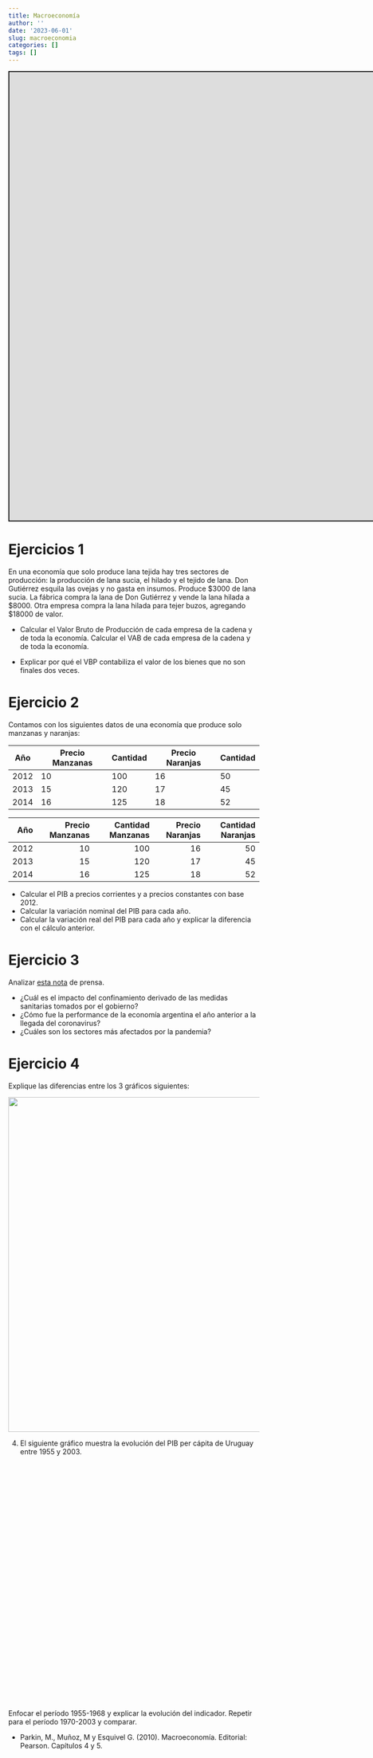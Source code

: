 ```yaml
---
title: Macroeconomía
author: ''
date: '2023-06-01'
slug: macroeconomia
categories: []
tags: []
---
```


<script src="{{< blogdown/postref >}}index_files/fitvids/fitvids.min.js"></script>
<script src="{{< blogdown/postref >}}index_files/kePrint/kePrint.js"></script>
<script src="{{< blogdown/postref >}}index_files/htmlwidgets/htmlwidgets.js"></script>
<script src="{{< blogdown/postref >}}index_files/plotly-binding/plotly.js"></script>
<script src="{{< blogdown/postref >}}index_files/typedarray/typedarray.min.js"></script>
<script src="{{< blogdown/postref >}}index_files/jquery/jquery.min.js"></script>
<link href="{{< blogdown/postref >}}index_files/crosstalk/css/crosstalk.min.css" rel="stylesheet" />
<script src="{{< blogdown/postref >}}index_files/crosstalk/js/crosstalk.min.js"></script>
<link href="{{< blogdown/postref >}}index_files/plotly-htmlwidgets-css/plotly-htmlwidgets.css" rel="stylesheet" />
<script src="{{< blogdown/postref >}}index_files/plotly-main/plotly-latest.min.js"></script>
<div class="shareagain" style="min-width:300px;margin:1em auto;">
<iframe src="https://slides-macroeconomia.netlify.app/" width="1600" height="900" style="border:2px solid currentColor;" loading="lazy" allowfullscreen></iframe>
<script>fitvids('.shareagain', {players: 'iframe'});</script>
</div>

# Ejercicios 1

En una economía que solo produce lana tejida hay tres sectores de producción: la producción de lana sucia, el hilado y el tejido de lana. Don Gutiérrez esquila las ovejas y no gasta en insumos. Produce \$3000 de lana sucia. La fábrica compra la lana de Don Gutiérrez y vende la lana hilada a \$8000. Otra empresa compra la lana hilada para tejer buzos, agregando \$18000 de valor.

-   Calcular el Valor Bruto de Producción de cada empresa de la cadena y de toda la economía. Calcular el VAB de cada empresa de la cadena y de toda la economía.

-   Explicar por qué el VBP contabiliza el valor de los bienes que no son finales dos veces.

# Ejercicio 2

Contamos con los siguientes datos de una economía que produce solo manzanas y naranjas:

| Año  | Precio Manzanas | Cantidad | Precio Naranjas | Cantidad |
|------|-----------------|----------|-----------------|----------|
| 2012 | 10              | 100      | 16              | 50       |
| 2013 | 15              | 120      | 17              | 45       |
| 2014 | 16              | 125      | 18              | 52       |

<table class="table table-striped" style="margin-left: auto; margin-right: auto;">
<thead>
<tr>
<th style="text-align:right;">
Año
</th>
<th style="text-align:right;">
Precio Manzanas
</th>
<th style="text-align:right;">
Cantidad Manzanas
</th>
<th style="text-align:right;">
Precio Naranjas
</th>
<th style="text-align:right;">
Cantidad Naranjas
</th>
</tr>
</thead>
<tbody>
<tr>
<td style="text-align:right;">
2012
</td>
<td style="text-align:right;">
10
</td>
<td style="text-align:right;">
100
</td>
<td style="text-align:right;">
16
</td>
<td style="text-align:right;">
50
</td>
</tr>
<tr>
<td style="text-align:right;">
2013
</td>
<td style="text-align:right;">
15
</td>
<td style="text-align:right;">
120
</td>
<td style="text-align:right;">
17
</td>
<td style="text-align:right;">
45
</td>
</tr>
<tr>
<td style="text-align:right;">
2014
</td>
<td style="text-align:right;">
16
</td>
<td style="text-align:right;">
125
</td>
<td style="text-align:right;">
18
</td>
<td style="text-align:right;">
52
</td>
</tr>
</tbody>
</table>

-   Calcular el PIB a precios corrientes y a precios constantes con base 2012.
-   Calcular la variación nominal del PIB para cada año.
-   Calcular la variación real del PIB para cada año y explicar la diferencia con el cálculo anterior.

# Ejercicio 3

Analizar [esta nota](https://www.180.com.uy/articulo/83859_pib-de-argentina-se-contrajo-19-1-en-segundo-trimestre) de prensa.

-   ¿Cuál es el impacto del confinamiento derivado de las medidas sanitarias tomados por el gobierno?
-   ¿Cómo fue la performance de la economía argentina el año anterior a la llegada del coronavirus?
-   ¿Cuáles son los sectores más afectados por la pandemia?

# Ejercicio 4

Explique las diferencias entre los 3 gráficos siguientes:

<img src="{{< blogdown/postref >}}index_files/figure-html/unnamed-chunk-4-1.png" width="672" />

4.  El siguiente gráfico muestra la evolución del PIB per cápita de Uruguay entre 1955 y 2003.

<div id="htmlwidget-1" style="width:672px;height:480px;" class="plotly html-widget"></div>
<script type="application/json" data-for="htmlwidget-1">{"x":{"visdat":{"3e581a626500":["function () ","plotlyVisDat"]},"cur_data":"3e581a626500","attrs":{"3e581a626500":{"x":{},"y":{},"alpha_stroke":1,"sizes":[10,100],"spans":[1,20],"type":"scatter","mode":"lines","inherit":true}},"layout":{"margin":{"b":40,"l":60,"t":25,"r":10},"xaxis":{"domain":[0,1],"automargin":true,"rangeslider":{"visible":true},"title":"year"},"yaxis":{"domain":[0,1],"automargin":true,"title":"valor"},"hovermode":"closest","showlegend":false},"source":"A","config":{"modeBarButtonsToAdd":["hoverclosest","hovercompare"],"showSendToCloud":false},"data":[{"x":[1956,1957,1958,1959,1960,1961,1962,1963,1964,1965,1966,1967,1968,1969,1970,1971,1972,1973,1974,1975,1976,1977,1978,1979,1980,1981,1982,1983,1984,1985,1986,1987,1988,1989,1990,1991,1992,1993,1994,1995,1996,1997,1998,1999,2000,2001,2002],"y":[79689.9893581456,79278.1518291727,75596.1075527363,72692.3678165806,74529.9430615567,75560.4890584667,72793.648569338,72507.7590940628,73140.4921880607,73235.6472744921,74934.6535066914,71170.0835763792,71670.9654719454,75451.4610768688,78545.5428411423,77531.4903735412,74759.8867433669,77236.3084216471,79819.3578973109,83425.2671255395,86421.3999970833,87477.5478494285,92368.7542866006,97486.6797994999,102723.513519693,104007.623552993,93639.7016819729,87597.4519488618,86088.5768228354,86802.0637166348,93967.1518513831,100854.821813663,100252.833774733,100799.528482852,100543.763828686,103499.68376271,111030.964400513,113330.132850308,120891.062714465,118430.53649697,123121.739836437,128517.034168945,133526.825389419,130287.975205709,127280.321433843,122252.433283662,112764.522526984],"type":"scatter","mode":"lines","marker":{"color":"rgba(31,119,180,1)","line":{"color":"rgba(31,119,180,1)"}},"error_y":{"color":"rgba(31,119,180,1)"},"error_x":{"color":"rgba(31,119,180,1)"},"line":{"color":"rgba(31,119,180,1)"},"xaxis":"x","yaxis":"y","frame":null}],"highlight":{"on":"plotly_click","persistent":false,"dynamic":false,"selectize":false,"opacityDim":0.2,"selected":{"opacity":1},"debounce":0},"shinyEvents":["plotly_hover","plotly_click","plotly_selected","plotly_relayout","plotly_brushed","plotly_brushing","plotly_clickannotation","plotly_doubleclick","plotly_deselect","plotly_afterplot","plotly_sunburstclick"],"base_url":"https://plot.ly"},"evals":[],"jsHooks":[]}</script>

Enfocar el período 1955-1968 y explicar la evolución del indicador. Repetir para el período 1970-2003 y comparar.

<!-- ### Extra -->
<!-- -  [Florencia Carriquiry](https://www.youtube.com/watch?v=disaExSUU7k)  de Ex Ante -->
<!-- - [Gabriel Oddone](https://www.m24.com.uy/oddone-pandemia-dejara-deficit-en-torno-al-8-del-pib-en-un-pais-con-una-deuda-alta-y-que-no-tiene-financiamiento/)  de CPA Ferrere. -->
<!-- ## Ejercicios -->
<!-- 1. Analizar [este artículo](https://www.180.com.uy/articulo/79865_el-cambio-de-ciclo-en-la-economia-uruguaya&ref=delsol). Explicar cuáles son las variables de la demanda agregada que analiza. -->
<!-- 2. Analizar [este artículo](https://www.180.com.uy/articulo/79865_el-cambio-de-ciclo-en-la-economia-uruguaya&ref=delsol) publicado en Junio de 2018 luego de la devaluación en Argentina. Explicar cuáles son las variables de la demanda agregada que analiza. -->
<!-- 2. Considere la siguiente tabla:  -->
<!-- ```{r} -->
<!-- df <- tibble( -->
<!--   PIB = seq(4200, 2700, by=-300), -->
<!--   Consumo = seq(3800, 2800, by = -200), -->
<!--   S = PIB-Consumo, -->
<!--   I = 200 -->
<!-- ) -->
<!-- knitr::kable(df) %>%  -->
<!--   kableExtra::kable_styling() -->
<!-- ``` -->
<!-- - ¿Cuánto vale el PIB, el Consumo, el ahorro y la inversión en equilibrio? -->
<!-- - ¿Qué pasaría si el PIB fuera 4200? ¿Y si fuera 2700? -->
<!-- 3. Explicar los efectos de los siguientes _shocks_ macroeconómicos: -->
<!--   a. Una rebaja del IRPF. -->
<!--   b. Una reducción en el gasto en defensa. -->
<!--   c. Una avance tecnológico que afecta todos los sectores de producción. -->
<!--   d. Una rebaja en las tasas de interés. -->
<!-- Graficar los impactos usando el esquema de Oferta y Demanda Agregadas. -->
<!-- 4. Se cuenta con los siguientes datos para la economía de EUA: -->
<!-- | Año           | PIB Real      | Nivel de Precios  | -->
<!-- | ------------- |:-------------:| -----:| -->
<!-- | 1981          | 5.291,7       | 59,1 | -->
<!-- | 1982          | 5.189,3       | 62,7 | -->
<!-- | 1983          | 5.423.8       | 65,2 | -->
<!-- | 1984          | 5.8913,6      | 67,6 | -->
<!--  - Calcular las tasas de inflación y de crecimiento del PIB para cada año. -->
<!--  - Graficar los 4 años en el eje `\((P, Y)\)` con las curvas de Oferta y Demanda Agregadas. -->
<!-- 5. Para calcular la tasa de crecimiento de una variable entre `\(t-n\)` y `\(t\)`, usar la fórmula: -->
<!-- $$ g_t = 100 * [(\frac{X_t}{X_{t-n}})^{1/n}-1]$$ -->

<!-- - Calcular la tasa de crecimiento del PIB en términos reales entre 1955 y 1968. -->

<!-- - Usando los datos del INE, calcular la tasa de inflación entre 1972 y 1992 y entre 1994 y 2014. Comparar los dos períodos y sus efectos sobre el bienestar de la población. -->

-   Parkin, M., Muñoz, M y Esquivel G. (2010). Macroeconomía. Editorial: Pearson. Capítulos 4 y 5.
